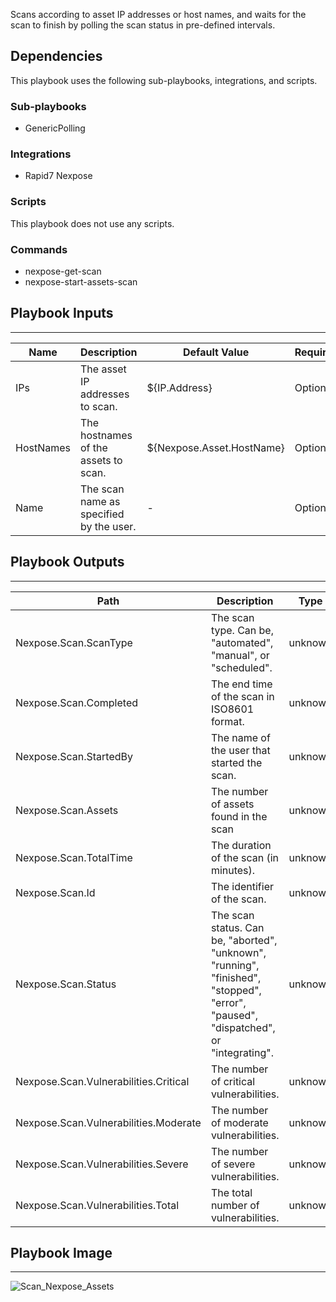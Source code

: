 Scans according to asset IP addresses or host names, and waits for the scan to finish by polling the scan status in pre-defined intervals.

## Dependencies
This playbook uses the following sub-playbooks, integrations, and scripts.

### Sub-playbooks
* GenericPolling

### Integrations
* Rapid7 Nexpose

### Scripts
This playbook does not use any scripts.

### Commands
* nexpose-get-scan
* nexpose-start-assets-scan

## Playbook Inputs
---

| **Name** | **Description** | **Default Value** | **Required** |
| --- | --- | --- | --- | 
| IPs | The asset IP addresses to scan. | ${IP.Address} | Optional |
| HostNames | The hostnames of the assets to scan. | ${Nexpose.Asset.HostName} |Optional |
| Name | The scan name as specified by the user. | - | Optional |

## Playbook Outputs
---

| **Path** | **Description** | **Type** |
| --- | --- | --- |
| Nexpose.Scan.ScanType | The scan type. Can be, "automated", "manual", or "scheduled". | unknown |
| Nexpose.Scan.Completed | The end time of the scan in ISO8601 format. | unknown |
| Nexpose.Scan.StartedBy | The name of the user that started the scan. | unknown |
| Nexpose.Scan.Assets | The number of assets found in the scan | unknown |
| Nexpose.Scan.TotalTime | The duration of the scan (in minutes). | unknown |
| Nexpose.Scan.Id | The identifier of the scan. | unknown |
| Nexpose.Scan.Status | The scan status. Can be, "aborted", "unknown", "running", "finished", "stopped", "error", "paused", "dispatched", or "integrating". | unknown |
| Nexpose.Scan.Vulnerabilities.Critical | The number of critical vulnerabilities. | unknown |
| Nexpose.Scan.Vulnerabilities.Moderate | The number of moderate vulnerabilities. | unknown |
| Nexpose.Scan.Vulnerabilities.Severe | The number of severe vulnerabilities. | unknown |
| Nexpose.Scan.Vulnerabilities.Total | The total number of vulnerabilities. | unknown |

## Playbook Image
---
![Scan_Nexpose_Assets](../../doc_files/Scan_Nexpose_Assets.png)

